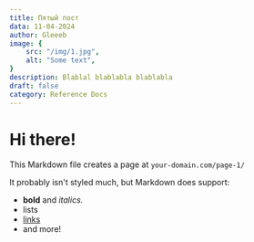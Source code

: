 ```yaml
---
title: Пятый пост 
data: 11-04-2024
author: Gleeeb
image: {
    src: "/img/1.jpg",
    alt: "Some text",
}
description: Blablal blablabla blablabla
draft: false
category: Reference Docs
---
```


# Hi there!

This Markdown file creates a page at `your-domain.com/page-1/`

It probably isn't styled much, but Markdown does support:
- **bold** and _italics._
- lists
- [links](https://astro.build)
- and more!